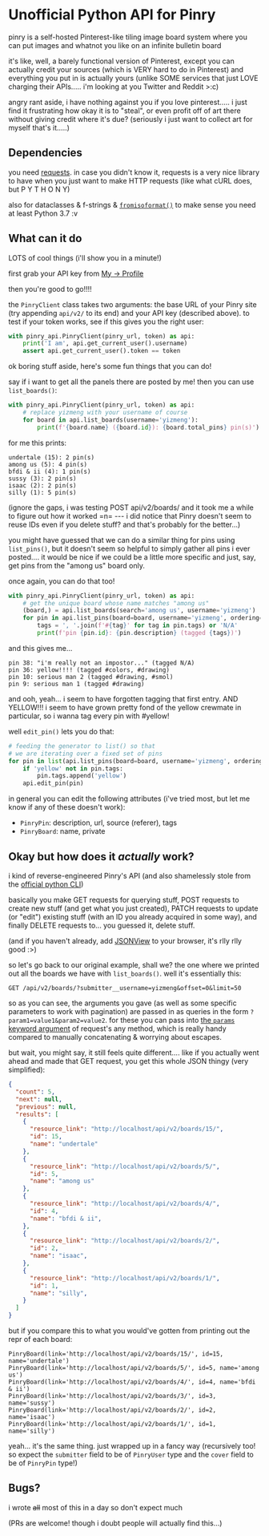 # Unofficial Python API for Pinry

pinry is a self-hosted Pinterest-like tiling image board system
where you can put images and whatnot you like on an infinite
bulletin board

it's like, well, a barely functional version of Pinterest, except you
can actually credit your sources (which is VERY hard to do in
Pinterest) and everything you put in is actually yours (unlike SOME
services that just LOVE charging their APIs..... i'm looking at you
Twitter and Reddit >:c)

angry rant aside, i have nothing against you if you love
pinterest..... i just find it frustrating how okay it is to "steal",
or even profit off of art there without giving credit where it's due?
(seriously i just want to collect art for myself that's it.....)

## Dependencies

you need [requests][]. in case you didn't know it, requests is a very
nice library to have when you just want to make HTTP requests (like
what cURL does, but P Y T H O N Y)

also for dataclasses & f-strings & [`fromisoformat()`][iso] to make
sense you need at least Python 3.7 :v

## What can it do

LOTS of cool things (i'll show you in a minute!)

first grab your API key from [My -> Profile][key]

then you're good to go!!!!

the `PinryClient` class takes two arguments: the base URL of your
Pinry site (try appending `api/v2/` to its end) and your API key
(described above). to test if your token works, see if this gives
you the right user:

```python
with pinry_api.PinryClient(pinry_url, token) as api:
    print('I am', api.get_current_user().username)
    assert api.get_current_user().token == token
```

ok boring stuff aside, here's some fun things that you can do!

say if i want to get all the panels there are posted by me!
then you can use `list_boards()`:

```python
with pinry_api.PinryClient(pinry_url, token) as api:
    # replace yizmeng with your username of course
    for board in api.list_boards(username='yizmeng'):
        print(f'{board.name} ({board.id}): {board.total_pins} pin(s)')
```

for me this prints:

```
undertale (15): 2 pin(s)
among us (5): 4 pin(s)
bfdi & ii (4): 1 pin(s)
sussy (3): 2 pin(s)
isaac (2): 2 pin(s)
silly (1): 5 pin(s)
```

(ignore the gaps, i was testing POST api/v2/boards/ and it took
me a while to figure out how it worked =n= --- i did notice that
Pinry doesn't seem to reuse IDs even if you delete stuff? and
that's probably for the better...)

you might have guessed that we can do a similar thing for pins using
`list_pins()`, but it doesn't seem so helpful to simply gather all
pins i ever posted.... it would be nice if we could be a little more
specific and just, say, get pins from the "among us" board only.

once again, you can do that too!

```python
with pinry_api.PinryClient(pinry_url, token) as api:
    # get the unique board whose name matches "among us"
    (board,) = api.list_boards(search='among us', username='yizmeng')
    for pin in api.list_pins(board=board, username='yizmeng', ordering='id'):
        tags = ', '.join(f'#{tag}' for tag in pin.tags) or 'N/A'
        print(f'pin {pin.id}: {pin.description} (tagged {tags})')
```

and this gives me...

```
pin 38: "i'm really not an impostor..." (tagged N/A)
pin 36: yellow!!!! (tagged #colors, #drawing)
pin 10: serious man 2 (tagged #drawing, #smol)
pin 9: serious man 1 (tagged #drawing)
```

and ooh, yeah... i seem to have forgotten tagging that first entry.
AND YELLOW!!! i seem to have grown pretty fond of the yellow crewmate
in particular, so i wanna tag every pin with #yellow!

well `edit_pin()` lets you do that:

```python
# feeding the generator to list() so that
# we are iterating over a fixed set of pins
for pin in list(api.list_pins(board=board, username='yizmeng', ordering='id')):
    if 'yellow' not in pin.tags:
        pin.tags.append('yellow')
    api.edit_pin(pin)
```

in general you can edit the following attributes (i've tried most, but
let me know if any of these doesn't work):

*  `PinryPin`: description, url, source (referer), tags
*  `PinryBoard`: name, private


## Okay but how does it *actually* work?

i kind of reverse-engineered Pinry's API (and also shamelessly stole
from the [official python CLI][cli])

basically you make GET requests for querying stuff, POST requests to
create new stuff (and get what you just created), PATCH requests to
update (or "edit") existing stuff (with an ID you already acquired in
some way), and finally DELETE requests to... you guessed it, delete
stuff.

(and if you haven't already, add [JSONView][] to your browser, it's
rlly rlly good :>)

so let's go back to our original example, shall we? the one where we
printed out all the boards we have with `list_boards()`. well it's
essentially this:

```http
GET /api/v2/boards/?submitter__username=yizmeng&offset=0&limit=50
```

so as you can see, the arguments you gave (as well as some specific
parameters to work with pagination) are passed in as queries in the
form `?param1=value1&param2=value2`. for these you can pass into [the
`params` keyword argument][params] of request's any method, which is
really handy compared to manually concatenating & worrying about
escapes.

but wait, you might say, it still feels quite different.... like if
you actually went ahead and made that GET request, you get this whole
JSON thingy (very simplified):

```json
{
  "count": 5,
  "next": null,
  "previous": null,
  "results": [
    {
      "resource_link": "http://localhost/api/v2/boards/15/",
      "id": 15,
      "name": "undertale"
    },
    {
      "resource_link": "http://localhost/api/v2/boards/5/",
      "id": 5,
      "name": "among us"
    },
    {
      "resource_link": "http://localhost/api/v2/boards/4/",
      "id": 4,
      "name": "bfdi & ii",
    },
    {
      "resource_link": "http://localhost/api/v2/boards/2/",
      "id": 2,
      "name": "isaac",
    },
    {
      "resource_link": "http://localhost/api/v2/boards/1/",
      "id": 1,
      "name": "silly",
    }
  ]
}
```

but if you compare this to what you would've gotten from printing out
the repr of each board:

```
PinryBoard(link='http://localhost/api/v2/boards/15/', id=15, name='undertale')
PinryBoard(link='http://localhost/api/v2/boards/5/', id=5, name='among us')
PinryBoard(link='http://localhost/api/v2/boards/4/', id=4, name='bfdi & ii')
PinryBoard(link='http://localhost/api/v2/boards/3/', id=3, name='sussy')
PinryBoard(link='http://localhost/api/v2/boards/2/', id=2, name='isaac')
PinryBoard(link='http://localhost/api/v2/boards/1/', id=1, name='silly')
```

yeah... it's the same thing. just wrapped up in a fancy way
(recursively too! so expect the `submitter` field to be of `PinryUser`
type and the `cover` field to be of `PinryPin` type!)


## Bugs?

i wrote ~~all~~ most of this in a day so don't expect much

(PRs are welcome! though i doubt people will actually find this...)


[cli]: https://github.com/pinry/pinry-cli-py/
[key]: https://docs.getpinry.com/api/
[iso]: https://docs.python.org/3/library/datetime.html#datetime.datetime.fromisoformat
[requests]: https://requests.rtfd.io
[JSONView]: https://jsonview.com/
[params]: https://requests.readthedocs.io/en/latest/user/quickstart/#passing-parameters-in-urls
